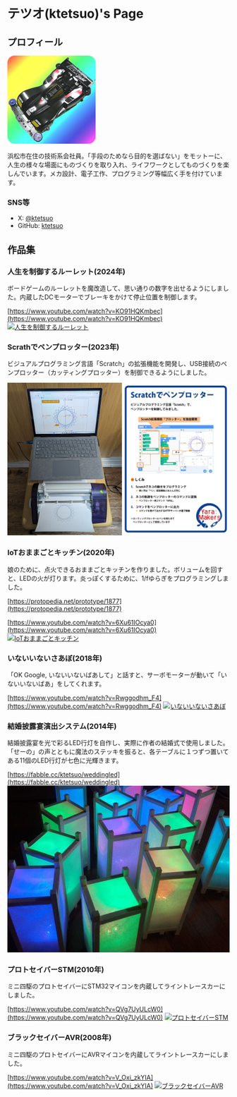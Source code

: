 # テツオ(ktetsuo)'s Page

## プロフィール

![ktetsuo](samune_200x200_ktetsuo.png)

浜松市在住の技術系会社員。「手段のためなら目的を選ばない」をモットーに、人生の様々な場面にものづくりを取り入れ、ライフワークとしてものづくりを楽しんでいます。メカ設計、電子工作、プログラミング等幅広く手を付けています。

### SNS等

* X: [@ktetsuo](https://twitter.com/ktetsuo)
* GitHub: [ktetsuo](https://github.com/ktetsuo/)

## 作品集

### 人生を制御するルーレット(2024年)

ボードゲームのルーレットを魔改造して、思い通りの数字を出せるようにしました。内蔵したDCモーターでブレーキをかけて停止位置を制御します。

[https://www.youtube.com/watch?v=KO91HQKmbec](https://www.youtube.com/watch?v=KO91HQKmbec)
[![人生を制御するルーレット](https://img.youtube.com/vi/KO91HQKmbec/0.jpg)](https://www.youtube.com/watch?v=KO91HQKmbec)

### Scrathでペンプロッター(2023年)

ビジュアルプログラミング言語「Scratch」の拡張機能を開発し、USB接続のペンプロッター（カッティングプロッター）を制御できるようにしました。

![Scrathでペンプロッター](scratch_penplotter.jpg)

### IoTおままごとキッチン(2020年)

娘のために、点火できるおままごとキッチンを作りました。ボリュームを回すと、LEDの火が灯ります。炎っぽくするために、1/fゆらぎをプログラミングしました。

[https://protopedia.net/prototype/1877](https://protopedia.net/prototype/1877)

[https://www.youtube.com/watch?v=6Xu61IOcya0](https://www.youtube.com/watch?v=6Xu61IOcya0)
[![IoTおままごとキッチン](https://img.youtube.com/vi/6Xu61IOcya0/0.jpg)](https://www.youtube.com/watch?v=6Xu61IOcya0)

### いないいないさあぼ(2018年)

「OK Google, いないいないばあして」と話すと、サーボモーターが動いて「いないいないばあ」をしてくれます。

[https://www.youtube.com/watch?v=Rwggodhm_F4](https://www.youtube.com/watch?v=Rwggodhm_F4)
[![いないいないさあぼ](https://img.youtube.com/vi/Rwggodhm_F4/0.jpg)](https://www.youtube.com/watch?v=Rwggodhm_F4)

### 結婚披露宴演出システム(2014年)

結婚披露宴を光で彩るLED行灯を自作し、実際に作者の結婚式で使用しました。「せーの」の声とともに魔法のステッキを振ると、各テーブルに１つずつ置いてある11個のLED行灯が七色に光輝きます。

[https://fabble.cc/ktetsuo/weddingled](https://fabble.cc/ktetsuo/weddingled)
![結婚披露宴演出システム](weddingled.png)

### プロトセイバーSTM(2010年)

ミニ四駆のプロトセイバーにSTM32マイコンを内蔵してライントレースカーにしました。

[https://www.youtube.com/watch?v=QVg7UyULcW0](https://www.youtube.com/watch?v=QVg7UyULcW0)
[![プロトセイバーSTM](https://img.youtube.com/vi/QVg7UyULcW0/0.jpg)](https://www.youtube.com/watch?v=QVg7UyULcW0)

### ブラックセイバーAVR(2008年)

ミニ四駆のプロトセイバーにAVRマイコンを内蔵してライントレースカーにしました。

[https://www.youtube.com/watch?v=V_Oxi_zkYIA](https://www.youtube.com/watch?v=V_Oxi_zkYIA)
[![ブラックセイバーAVR](https://img.youtube.com/vi/V_Oxi_zkYIA/0.jpg)](https://www.youtube.com/watch?v=V_Oxi_zkYIA)

